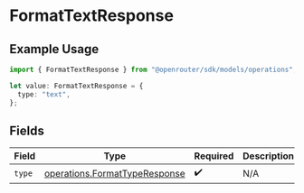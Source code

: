 # FormatTextResponse

## Example Usage

```typescript
import { FormatTextResponse } from "@openrouter/sdk/models/operations";

let value: FormatTextResponse = {
  type: "text",
};
```

## Fields

| Field                                                                          | Type                                                                           | Required                                                                       | Description                                                                    |
| ------------------------------------------------------------------------------ | ------------------------------------------------------------------------------ | ------------------------------------------------------------------------------ | ------------------------------------------------------------------------------ |
| `type`                                                                         | [operations.FormatTypeResponse](../../models/operations/formattyperesponse.md) | :heavy_check_mark:                                                             | N/A                                                                            |